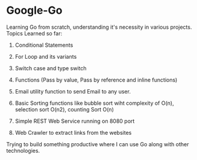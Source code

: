 # Google-Go
Learning Go from scratch, understanding it's necessity in various projects. 
Topics Learned so far:

1. Conditional Statements

2. For Loop and its variants

3. Switch case and type switch

4. Functions (Pass by value, Pass by reference and inline functions)

5. Email utility function to send Email to any user.

6. Basic Sorting functions like bubble sort wiht complexity of O(n), selection sort O(n2), counting Sort O(n)

7. Simple REST Web Service running on 8080 port

8. Web Crawler to extract links from the websites

Trying to build something productive where I can use Go along with other technologies. 
